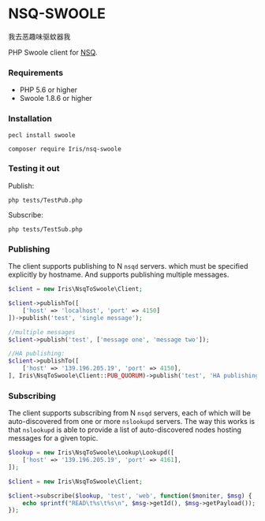 # NSQ-SWOOLE

我去恶趣味驱蚊器我

PHP Swoole client for [NSQ](https://github.com/bitly/nsq).

### Requirements

  - PHP 5.6 or higher
  - Swoole 1.8.6 or higher

### Installation

    pecl install swoole

    composer require Iris/nsq-swoole


### Testing it out

Publish:

    php tests/TestPub.php

Subscribe:

    php tests/TestSub.php

### Publishing

The client supports publishing to N `nsqd` servers. which must be specified 
explicitly by hostname. And supports publishing multiple messages.

```php
$client = new Iris\NsqToSwoole\Client;

$client->publishTo([
    ['host' => 'localhost', 'port' => 4150]
])->publish('test', 'single message');

//multiple messages
$client->publish('test', ['message one', 'message two']);

//HA publishing:
$client->publishTo([
    ['host' => '139.196.205.19', 'port' => 4150],
], Iris\NsqToSwoole\Client::PUB_QUORUM)->publish('test', 'HA publishing message');
```

### Subscribing

The client supports subscribing from N `nsqd` servers, each of which will be
auto-discovered from one or more `nslookupd` servers. The way this works is
that `nslookupd` is able to provide a list of auto-discovered nodes hosting
messages for a given topic.

```php
$lookup = new Iris\NsqToSwoole\Lookup\Lookupd([
    ['host' => '139.196.205.19', 'port' => 4161],
]);

$client = new Iris\NsqToSwoole\Client;

$client->subscribe($lookup, 'test', 'web', function($moniter, $msg) {
    echo sprintf("READ\t%s\t%s\n", $msg->getId(), $msg->getPayload());
});
```

